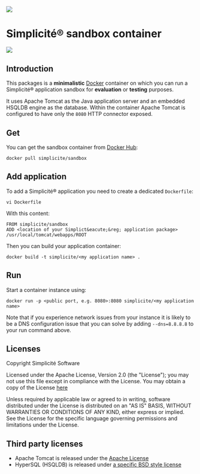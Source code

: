 ![](https://www.simplicite.io/logos/logo250.png)
---

Simplicit&eacute;&reg; sandbox container
========================================

[![](https://images.microbadger.com/badges/image/simplicite/sandbox.svg)](http://microbadger.com/images/simplicite/sandbox "Get your own image badge on microbadger.com")

Introduction
------------

This packages is a **minimalistic** [Docker](http://www.docker.com) container on which you can
run a Simplicit&eacute;&reg; application sandbox for **evaluation** or **testing** purposes.

It uses Apache Tomcat as the Java application server and an embedded HSQLDB engine as the database.
Within the container Apache Tomcat is configured to have only the `8080` HTTP connector exposed.

Get
---

You can get the sandbox container from [Docker Hub](https://registry.hub.docker.com/u/simplicite/sandbox/):

	docker pull simplicite/sandbox

Add application
---------------

To add a Simplicit&eacute;&reg; application you need to create a dedicated `Dockerfile`:

	vi Dockerfile

With this content:

```
FROM simplicite/sandbox
ADD <location of your Simplict&eacute;&reg; application package> /usr/local/tomcat/webapps/ROOT
```

Then you can build your application container:

	docker build -t simplicite/<my application name> .

Run
---

Start a container instance using:

	docker run -p <public port, e.g. 8080>:8080 simplicite/<my application name>

Note that if you experience network issues from your instance it is likely to be a DNS configuration issue
that you can solve by adding `--dns=8.8.8.8` to your run command above.

Licenses
--------

Copyright Simplicit&eacute; Software

Licensed under the Apache License, Version 2.0 (the "License");
you may not use this file except in compliance with the License.
You may obtain a copy of the License [here](http://www.apache.org/licenses/LICENSE-2.0)

Unless required by applicable law or agreed to in writing, software
distributed under the License is distributed on an "AS IS" BASIS,
WITHOUT WARRANTIES OR CONDITIONS OF ANY KIND, either express or implied.
See the License for the specific language governing permissions and
limitations under the License.

Third party licenses
--------------------

- Apache Tomcat is released under the [Apache License](http://www.apache.org/licenses/LICENSE-2.0)
- HyperSQL (HSQLDB) is released under [a specific BSD style license](http://hsqldb.org/web/hsqlLicense.html)
